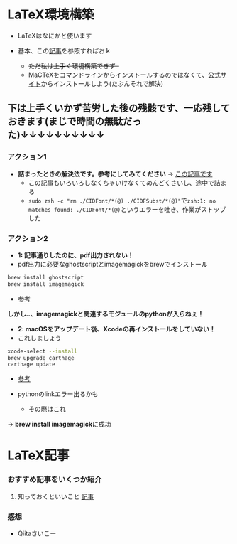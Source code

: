# LaTeX環境構築

- LaTeXはなにかと使います

- 基本、この[記事](https://qiita.com/DaiHasegawa/items/22732ca7a84bd34de923)を参照すればおｋ
	- ~~ただ私は上手く環境構築できず‥~~
	- MaCTeXをコマンドラインからインストールするのではなくて、[公式サイト](http://www.tug.org/mactex/mactex-download.html)からインストールしよう(たぶんそれで解決)


## 下は上手くいかず苦労した後の残骸です、一応残しておきます(まじで時間の無駄だった)↓↓↓↓↓↓↓↓↓↓
### アクション1
- **詰まったときの解決法です。参考にしてみてください** → [この記事です](https://blog.ashija.net/2017/09/08/post-916/#Skim)
	- この記事もいろいろしなくちゃいけなくてめんどくさいし、途中で詰まる
	- `sudo zsh -c "rm ./CIDFont/*(@) ./CIDFSubst/*(@)"`で`zsh:1: no matches found: ./CIDFont/*(@)`というエラーを吐き、作業がストップした


### アクション2
- __1: 記事通りしたのに、pdf出力されない！__
- pdf出力に必要なghostscriptとimagemagickをbrewでインストール
```sh
brew install ghostscript
brew install imagemagick
```

- [参考](http://teru0rc4.hatenablog.com/entry/2017/01/28/213102)

**しかし‥、imagemagickと関連するモジュールのpythonが入らねぇ！**

- __2: macOSをアップデート後、Xcodeの再インストールをしていない！__
- これしましょう
```sh
xcode-select --install
brew upgrade carthage
carthage update
```

- [参考](https://qiita.com/y-some/items/00908eadf6845020e361)

- pythonのlinkエラー出るかも
	- その際は[これ](https://qiita.com/Jung0/items/d4012814e6fb1b694208)

→ **brew install imagemagick**に成功


# LaTeX記事
### おすすめ記事をいくつか紹介
1. 知っておくといいこと [記事](https://qiita.com/Tats_U_/items/01d48eb70a8b359b0d95)

### 感想
- Qiitaさいこー